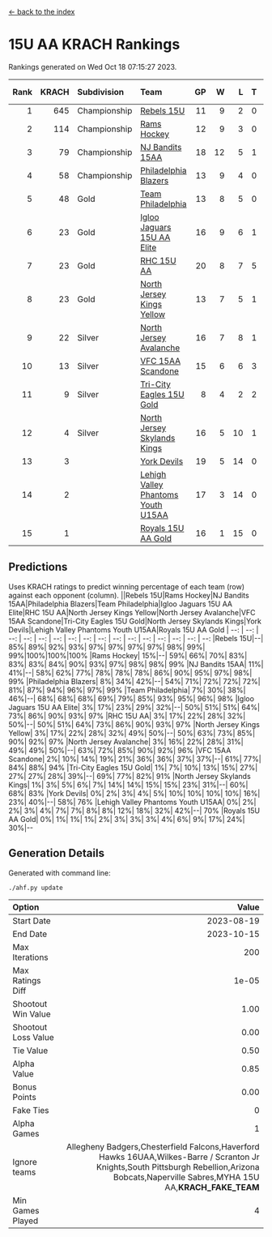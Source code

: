 [<- back to the index](readme.md)
# 15U AA KRACH Rankings
Rankings generated on Wed Oct 18 07:15:27 2023.

Rank|KRACH|Subdivision|Team|GP|W|L|T|OTW|OTL|SoS|Exp Wins|Win Diff
---:|---:|:---|:---|---:|---:|---:|---:|---:|---:|---:|---:|---:
1|645|Championship|[Rebels 15U](https://gamesheetstats.com/seasons/3659/teams/140654/schedule)|11|9|2|0|0|1|755|9.8|-0.0
2|114|Championship|[Rams Hockey](https://gamesheetstats.com/seasons/3659/teams/140653/schedule)|12|9|3|0|1|2|373|9.9|0.0
3|79|Championship|[NJ Bandits 15AA](https://gamesheetstats.com/seasons/3659/teams/140648/schedule)|18|12|5|1|0|1|94|13.4|0.0
4|58|Championship|[Philadelphia Blazers](https://gamesheetstats.com/seasons/3659/teams/140652/schedule)|13|9|4|0|3|0|35|9.9|0.0
5|48|Gold|[Team Philadelphia](https://gamesheetstats.com/seasons/3659/teams/140657/schedule)|13|8|5|0|0|0|114|8.9|0.0
6|23|Gold|[Igloo Jaguars 15U AA Elite](https://gamesheetstats.com/seasons/3659/teams/140645/schedule)|16|9|6|1|1|0|26|10.4|0.0
7|23|Gold|[RHC 15U AA](https://gamesheetstats.com/seasons/3659/teams/140655/schedule)|20|8|7|5|0|1|35|11.4|0.0
8|23|Gold|[North Jersey Kings Yellow](https://gamesheetstats.com/seasons/3659/teams/140650/schedule)|13|7|5|1|0|0|27|8.4|0.0
9|22|Silver|[North Jersey Avalanche](https://gamesheetstats.com/seasons/3659/teams/140649/schedule)|16|7|8|1|1|0|288|8.4|0.0
10|13|Silver|[VFC 15AA Scandone](https://gamesheetstats.com/seasons/3659/teams/140659/schedule)|15|6|6|3|0|1|337|8.4|0.0
11|9|Silver|[Tri-City Eagles 15U Gold](https://gamesheetstats.com/seasons/3659/teams/140658/schedule)|8|4|2|2|0|0|7|5.9|0.0
12|4|Silver|[North Jersey Skylands Kings](https://gamesheetstats.com/seasons/3659/teams/140651/schedule)|16|5|10|1|0|1|56|6.4|0.0
13|3||[York Devils](https://gamesheetstats.com/seasons/3659/teams/140660/schedule)|19|5|14|0|1|2|49|5.9|0.0
14|2||[Lehigh Valley Phantoms Youth U15AA](https://gamesheetstats.com/seasons/3659/teams/140646/schedule)|17|3|14|0|0|0|23|3.9|0.0
15|1||[Royals 15U AA Gold](https://gamesheetstats.com/seasons/3659/teams/140656/schedule)|16|1|15|0|1|0|24|1.9|0.0

## Predictions
Uses KRACH ratings to predict winning percentage of each team (row) against each opponent (column).
||Rebels 15U|Rams Hockey|NJ Bandits 15AA|Philadelphia Blazers|Team Philadelphia|Igloo Jaguars 15U AA Elite|RHC 15U AA|North Jersey Kings Yellow|North Jersey Avalanche|VFC 15AA Scandone|Tri-City Eagles 15U Gold|North Jersey Skylands Kings|York Devils|Lehigh Valley Phantoms Youth U15AA|Royals 15U AA Gold
| --: | --: | --: | --: | --: | --: | --: | --: | --: | --: | --: | --: | --: | --: | --: | --: 
|Rebels 15U|--| 85%| 89%| 92%| 93%| 97%| 97%| 97%| 97%| 98%| 99%| 99%|100%|100%|100%
|Rams Hockey| 15%|--| 59%| 66%| 70%| 83%| 83%| 83%| 84%| 90%| 93%| 97%| 98%| 98%| 99%
|NJ Bandits 15AA| 11%| 41%|--| 58%| 62%| 77%| 78%| 78%| 78%| 86%| 90%| 95%| 97%| 98%| 99%
|Philadelphia Blazers|  8%| 34%| 42%|--| 54%| 71%| 72%| 72%| 72%| 81%| 87%| 94%| 96%| 97%| 99%
|Team Philadelphia|  7%| 30%| 38%| 46%|--| 68%| 68%| 68%| 69%| 79%| 85%| 93%| 95%| 96%| 98%
|Igloo Jaguars 15U AA Elite|  3%| 17%| 23%| 29%| 32%|--| 50%| 51%| 51%| 64%| 73%| 86%| 90%| 93%| 97%
|RHC 15U AA|  3%| 17%| 22%| 28%| 32%| 50%|--| 50%| 51%| 64%| 73%| 86%| 90%| 93%| 97%
|North Jersey Kings Yellow|  3%| 17%| 22%| 28%| 32%| 49%| 50%|--| 50%| 63%| 73%| 85%| 90%| 92%| 97%
|North Jersey Avalanche|  3%| 16%| 22%| 28%| 31%| 49%| 49%| 50%|--| 63%| 72%| 85%| 90%| 92%| 96%
|VFC 15AA Scandone|  2%| 10%| 14%| 19%| 21%| 36%| 36%| 37%| 37%|--| 61%| 77%| 84%| 88%| 94%
|Tri-City Eagles 15U Gold|  1%|  7%| 10%| 13%| 15%| 27%| 27%| 27%| 28%| 39%|--| 69%| 77%| 82%| 91%
|North Jersey Skylands Kings|  1%|  3%|  5%|  6%|  7%| 14%| 14%| 15%| 15%| 23%| 31%|--| 60%| 68%| 83%
|York Devils|  0%|  2%|  3%|  4%|  5%| 10%| 10%| 10%| 10%| 16%| 23%| 40%|--| 58%| 76%
|Lehigh Valley Phantoms Youth U15AA|  0%|  2%|  2%|  3%|  4%|  7%|  7%|  8%|  8%| 12%| 18%| 32%| 42%|--| 70%
|Royals 15U AA Gold|  0%|  1%|  1%|  1%|  2%|  3%|  3%|  3%|  4%|  6%|  9%| 17%| 24%| 30%|--

## Generation Details

Generated with command line:
```
./ahf.py update
```

| Option | Value |
| :----- | ----: |
| Start Date | 2023-08-19 |
| End Date | 2023-10-15 |
| Max Iterations | 200 |
| Max Ratings Diff | 1e-05 |
| Shootout Win Value | 1.00 |
| Shootout Loss Value | 0.00 |
| Tie Value | 0.50 |
| Alpha Value | 0.85 |
| Bonus Points | 0.00 |
| Fake Ties | 0 |
| Alpha Games | 1 |
| Ignore teams | Allegheny Badgers,Chesterfield Falcons,Haverford Hawks 16UAA,Wilkes-Barre / Scranton Jr Knights,South Pittsburgh Rebellion,Arizona Bobcats,Naperville Sabres,MYHA 15U AA,__KRACH_FAKE_TEAM__ |
| Min Games Played | 4 |

